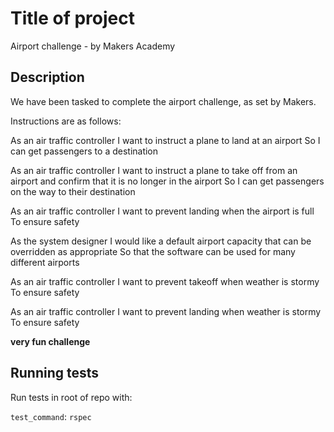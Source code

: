 # Title of project

Airport challenge - by Makers Academy

## Description

We have been tasked to complete the airport challenge, as set by Makers. 

Instructions are as follows:

As an air traffic controller 
I want to instruct a plane to land at an airport
So I can get passengers to a destination 

As an air traffic controller 
I want to instruct a plane to take off from an airport and confirm that it is no longer in the airport
So I can get passengers on the way to their destination

As an air traffic controller 
I want to prevent landing when the airport is full 
To ensure safety 


As the system designer
I would like a default airport capacity that can be overridden as appropriate
So that the software can be used for many different airports

As an air traffic controller 
I want to prevent takeoff when weather is stormy 
To ensure safety 

As an air traffic controller 
I want to prevent landing when weather is stormy 
To ensure safety

**very fun challenge**

## Running tests

Run tests in root of repo with:

`test_command`: `rspec`

